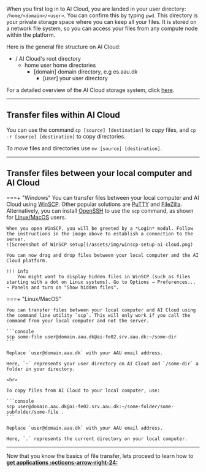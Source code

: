 When you first log in to AI Cloud, you are landed in your user directory: `/home/<domain>/<user>`. You can confirm this by typing `pwd`. This directory is your private storage space where you can keep all your files. It is stored on a network file system, so you can access your files from any compute node within the platform.

Here is the general file structure on AI Cloud:

<div class="tree">
	<ul>
	<li><i class="fa fa-folder-open"></i> / <span>AI Cloud's root directory</span>
		<ul>
		<li><i class="fa fa-folder-open"></i> home <span>user home directories</span>
			<ul>
			<li><i class="fa fa-folder-open"></i> [domain] <span>domain directory, e.g es.aau.dk</span>
				<ul>
				<li><i class="fa fa-folder"></i> [user] <span>your user directory </span>
				</li>
				</ul>
			</li>
			</ul>
		</li>
		</ul>
	</li>
	</ul>
</div>

For a detailed overview of the AI Cloud storage system, click [here](/ai-cloud/system-overview/).

<hr>

## Transfer files within AI Cloud
You can use the command `cp [source] [destination]` to *copy* files, and `cp -r [source] [destination]` to copy directories.

To *move* files and directories use `mv [source] [destination]`.

<hr>

## Transfer files between your local computer and AI Cloud

===+ "Windows"
	You can transfer files between your local computer and AI Cloud using [WinSCP](https://winscp.net/eng/download.php). Other popular solutions are [PuTTY](https://www.putty.org/) and [FileZilla](https://filezilla-project.org/). Alternatively, you can install [OpenSSH](https://learn.microsoft.com/en-us/windows-server/administration/openssh/openssh_install_firstuse?tabs=gui) to use the `scp` command, as shown for [Linux/MacOS](#__tabbed_1_2) users.

	When you open WinSCP, you will be greeted by a *Login* modal. Follow the instructions in the image above to establish a connection to the server.
	![Screenshot of WinSCP setup](/assets/img/winscp-setup-ai-cloud.png)
		
	You can now drag and drop files between your local computer and the AI Cloud platform.

	!!! info
		You might want to display hidden files in WinSCP (such as files starting with a dot on Linux systems). Go to Options → Preferences... → Panels and turn on "Show hidden files".

===+ "Linux/MacOS"

	You can transfer files between your local computer and AI Cloud using the command line utility `scp`. This will only work if you call the command from your local computer and not the server.

	```console
	scp some-file user@domain.aau.dk@ai-fe02.srv.aau.dk:~/some-dir
	```

	Replace `user@domain.aau.dk` with your AAU email address.
	
	Here, `~` represents your user directory on AI Cloud and `/some-dir` a folder in your directory. 

	<hr>

	To copy files from AI Cloud to your local computer, use:

	```console
	scp user@domain.aau.dk@ai-fe02.srv.aau.dk:~/some-folder/some-subfolder/some-file .
	```

	Replace `user@domain.aau.dk` with your AAU email address.

	Here, `.` represents the current directory on your local computer.


<hr>

Now that you know the basics of file transfer, lets proceed to learn how to [**get applications :octicons-arrow-right-24:**](getting-applications.md)
